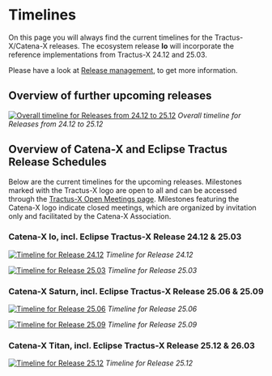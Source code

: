 # Timelines

On this page you will always find the current timelines for the Tractus-X/Catena-X releases. The ecosystem release **Io** will incorporate the reference implementations from Tractus-X 24.12 and 25.03.

Please have a look at [Release management](/release-management), to get more information.

## Overview of further upcoming releases

[![Overall timeline for Releases from 24.12 to 25.12](@site/static/img/cx-timeline-overview.png)](@site/static/img/cx-timeline-overview.png)
*Overall timeline for Releases from 24.12 to 25.12*

## Overview of Catena-X and Eclipse Tractus Release Schedules

Below are the current timelines for the upcoming releases.
Milestones marked with the Tractus-X logo are open to all and can be accessed through the [Tractus-X Open Meetings page](https://eclipse-tractusx.github.io/community/open-meetings).
Milestones featuring the Catena-X logo indicate closed meetings, which are organized by invitation only and facilitated by the Catena-X Association.

### Catena-X Io, incl. Eclipse Tractus-X Release 24.12 & 25.03

[![Timeline for Release 24.12](@site/static/img/cx-timeline-24.12.png)](@site/static/img/cx-timeline-24.12.png)
*Timeline for Release 24.12*

[![Timeline for Release 25.03](@site/static/img/cx-timeline-25.03.png)](@site/static/img/cx-timeline-25.03.png)
*Timeline for Release 25.03*

### Catena-X Saturn, incl. Eclipse Tractus-X Release 25.06 & 25.09

[![Timeline for Release 25.06](@site//static/img/cx-timeline-25.06.png)](@site//static/img/cx-timeline-25.06.png)
*Timeline for Release 25.06*

[![Timeline for Release 25.09](@site/static/img/cx-timeline-25.09.png)](@site/static/img/cx-timeline-25.09.png)
*Timeline for Release 25.09*

### Catena-X Titan, incl. Eclipse Tractus-X Release 25.12 & 26.03

[![Timeline for Release 25.12](@site/static/img/cx-timeline-25.12.png)](@site/static/img/cx-timeline-25.12.png)
*Timeline for Release 25.12*
